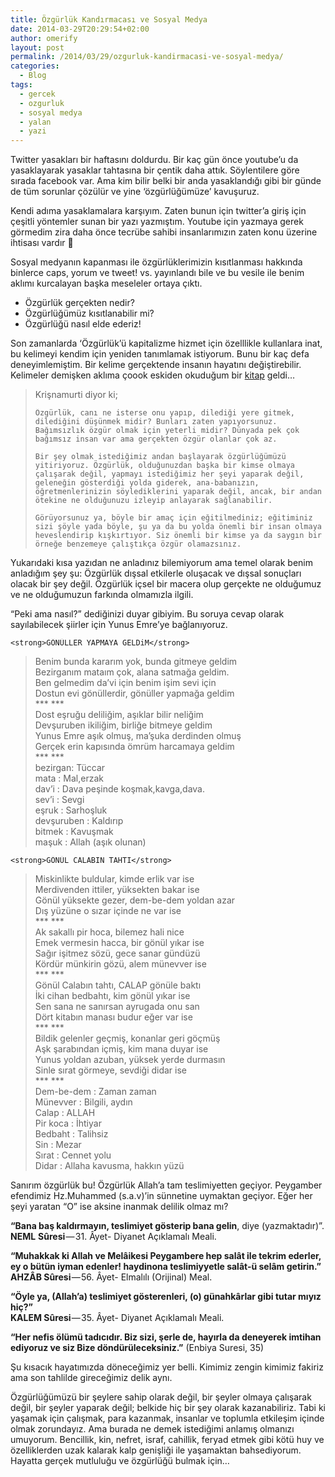 ```yaml
---
title: Özgürlük Kandırmacası ve Sosyal Medya
date: 2014-03-29T20:29:54+02:00
author: omerify
layout: post
permalink: /2014/03/29/ozgurluk-kandirmacasi-ve-sosyal-medya/
categories:
  - Blog
tags:
  - gercek
  - ozgurluk
  - sosyal medya
  - yalan
  - yazi
---
```


Twitter yasakları bir haftasını doldurdu. Bir kaç gün önce youtube’u da yasaklayarak yasaklar tahtasına bir çentik daha attık. Söylentilere göre sırada facebook var. Ama kim bilir belki bir anda yasaklandığı gibi bir günde de tüm sorunlar çözülür ve yine ‘özgürlüğümüze’ kavuşuruz.

Kendi adıma yasaklamalara karşıyım. Zaten bunun için twitter’a giriş için çeşitli yöntemler sunan bir yazı yazmıştım. Youtube için yazmaya gerek görmedim zira daha önce tecrübe sahibi insanlarımızın zaten konu üzerine ihtisası vardır&nbsp;🙂

Sosyal medyanın kapanması ile özgürlüklerimizin kısıtlanması hakkında binlerce caps, yorum ve tweet! vs. yayınlandı bile ve bu vesile ile benim aklımı kurcalayan başka meseleler ortaya çıktı.

  * Özgürlük gerçekten nedir?
  * Özgürlüğümüz kısıtlanabilir mi?
  * Özgürlüğü nasıl elde ederiz!

Son zamanlarda ‘Özgürlük’ü kapitalizme hizmet için özelllikle kullanlara inat, bu kelimeyi kendim için yeniden tanımlamak istiyorum. Bunu bir kaç defa deneyimlemiştim. Bir kelime gerçektende insanın hayatını değiştirebilir. Kelimeler demişken aklıma çoook eskiden okuduğum bir <a href="http://www.kitapyurdu.com/kitap/default.asp?id=43013" target="_blank" rel="noopener">kitap</a> geldi…

<blockquote>
  <p>
    Krişnamurti diyor ki;

    Özgürlük, canı ne isterse onu yapıp, dilediği yere gitmek, dilediğini düşünmek midir? Bunları zaten yapıyorsunuz. Bağımsızlık özgür olmak için yeterli midir? Dünyada pek çok bağımsız insan var ama gerçekten özgür olanlar çok az.

    Bir şey olmak istediğimiz andan başlayarak özgürlüğümüzü yitiriyoruz. Özgürlük, olduğunuzdan başka bir kimse olmaya çalışarak değil, yapmayı istediğimiz her şeyi yaparak değil, geleneğin gösterdiği yolda giderek, ana-babanızın, öğretmenlerinizin söylediklerini yaparak değil, ancak, bir andan ötekine ne olduğunuzu izleyip anlayarak sağlanabilir.

    Görüyorsunuz ya, böyle bir amaç için eğitilmediniz; eğitiminiz sizi şöyle yada böyle, şu ya da bu yolda önemli bir insan olmaya heveslendirip kışkırtıyor. Siz önemli bir kimse ya da saygın bir örneğe benzemeye çalıştıkça özgür olamazsınız.
  </p>
</blockquote>

Yukarıdaki kısa yazıdan ne anladınız bilemiyorum ama temel olarak benim anladığım şey şu: Özgürlük dışsal etkilerle oluşacak ve dışsal sonuçları olacak bir şey değil. Özgürlük içsel bir macera olup gerçekte ne olduğumuz ve ne olduğumuzun farkında olmamızla ilgili.

“Peki ama nasıl?” dediğinizi duyar gibiyim. Bu soruya cevap olarak sayılabilecek şiirler için Yunus Emre’ye bağlanıyoruz.


    <strong>GÖNÜLLER YAPMAYA GELDiM</strong>

<blockquote>
  <p>
    Benim bunda kararım yok, bunda gitmeye geldim<br />Bezirganım mataım çok, alana satmağa geldim.<br />Ben gelmedim da’vi için benim işim sevi için<br />Dostun evi gönüllerdir, gönüller yapmağa geldim<br />*** ***<br />Dost eşruğu deliliğim, aşıklar bilir neliğim<br />Devşuruben ikiliğim, birliğe bitmeye geldim<br />Yunus Emre aşık olmuş, ma’şuka derdinden olmuş<br />Gerçek erin kapısında ömrüm harcamaya geldim<br />*** ***<br />bezirgan: Tüccar<br />mata&nbsp;: Mal,erzak<br />dav’i&nbsp;: Dava peşinde koşmak,kavga,dava.<br />sev’i&nbsp;: Sevgi<br />eşruk&nbsp;: Sarhoşluk<br />devşuruben&nbsp;: Kaldırıp<br />bitmek&nbsp;: Kavuşmak<br />maşuk&nbsp;: Allah (aşık olunan)
  </p>
</blockquote>


    <strong>GÖNÜL CALABIN TAHTI</strong>


<blockquote>
  <p>
    Miskinlikte buldular, kimde erlik var ise<br />Merdivenden ittiler, yüksekten bakar ise<br />Gönül yüksekte gezer, dem-be-dem yoldan azar<br />Dış yüzüne o sızar içinde ne var ise<br />*** ***<br />Ak sakallı pir hoca, bilemez hali nice<br />Emek vermesin hacca, bir gönül yıkar ise<br />Sağır işitmez sözü, gece sanar gündüzü<br />Kördür münkirin gözü, alem münevver ise<br />*** ***<br />Gönül Calabın tahtı, CALAP gönüle baktı<br />İki cihan bedbahtı, kim gönül yıkar ise<br />Sen sana ne sanırsan ayrugada onu san<br />Dört kitabın manası budur eğer var ise<br />*** ***<br />Bildik gelenler geçmiş, konanlar geri göçmüş<br />Aşk şarabından içmiş, kim mana duyar ise<br />Yunus yoldan azuban, yüksek yerde durmasın<br />Sinle sırat görmeye, sevdiği didar ise<br />*** ***<br />Dem-be-dem&nbsp;: Zaman zaman<br />Münevver&nbsp;: Bilgili, aydın<br />Calap&nbsp;: ALLAH<br />Pir koca&nbsp;: İhtiyar<br />Bedbaht&nbsp;: Talihsiz<br />Sin&nbsp;: Mezar<br />Sırat&nbsp;: Cennet yolu<br />Didar&nbsp;: Allaha kavusma, hakkın yüzü
  </p>
</blockquote>

Sanırım özgürlük bu! Özgürlük Allah’a tam teslimiyetten geçiyor. Peygamber efendimiz Hz.Muhammed (s.a.v)’in sünnetine uymaktan geçiyor. Eğer her şeyi yaratan “O” ise aksine inanmak delilik olmaz mı?

**“Bana baş kaldırmayın, teslimiyet gösterip bana gelin**, diye (yazmaktadır)”. **NEML** **Sûresi** — 31. Âyet- Diyanet Açıklamalı Meali.

**“Muhakkak ki Allah ve Melâikesi Peygambere hep salât ile tekrim ederler, ey o bütün iyman edenler! haydinona teslimiyyetle salât-ü selâm getirin.”**  
**AHZÂB Sûresi** — 56. Âyet- Elmalılı (Orijinal) Meal.

**“Öyle ya, (Allah’a) teslimiyet gösterenleri, (o) günahkârlar gibi tutar mıyız hiç?”**  
**KALEM Sûresi** — 35. Âyet- Diyanet Açıklamalı Meali.

**“Her nefis ölümü tadıcıdır. Biz sizi, şerle de, hayırla da deneyerek imtihan ediyoruz ve siz Bize döndürüleceksiniz.”** (Enbiya Suresi, 35)

Şu kısacık hayatımızda döneceğimiz yer belli. Kimimiz zengin kimimiz fakiriz ama son tahlilde gireceğimiz delik aynı.

Özgürlüğümüzü bir şeylere sahip olarak değil, bir şeyler olmaya çalışarak değil, bir şeyler yaparak değil; belkide hiç bir şey olarak kazanabiliriz. Tabi ki yaşamak için çalışmak, para kazanmak, insanlar ve toplumla etkileşim içinde olmak zorundayız. Ama burada ne demek istediğimi anlamış olmanızı umuyorum. Bencillik, kin, nefret, israf, cahillik, feryad etmek gibi kötü huy ve özelliklerden uzak kalarak kalp genişliği ile yaşamaktan bahsediyorum. Hayatta gerçek mutluluğu ve özgürlüğü bulmak için…